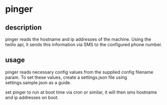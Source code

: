 # pinger

## description
pinger reads the hostname and ip addresses of the machine. Using the twilio api, it sends this information via SMS to the configured phone number. 

## usage
pinger reads necessary config values from the supplied config filename param. To set these values, create a settings.json file using settings.sample.json as a guide.

set pinger to run at boot time via cron or similar, it will then sms hostname and ip addresses on boot.
